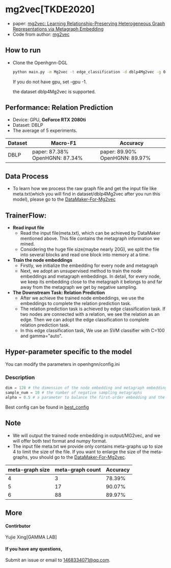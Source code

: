 # mg2vec[TKDE2020]

-   paper: [mg2vec: Learning Relationship-Preserving Heterogeneous Graph Representations via Metagraph Embedding](https://ieeexplore.ieee.org/document/9089251)
-   Code from author: [mg2vec](https://github.com/zwtywwq/mg2vec)

## How to run

- Clone the Openhgnn-DGL

  ```bash
  python main.py -m Mg2vec -t edge_classification -d dblp4Mg2vec -g 0
  ```

  If you do not have gpu, set -gpu -1.

  the dataset dblp4Mg2vec is supported.

## Performance: Relation Prediction

-   Device: GPU, **GeForce RTX 2080ti**
-   Dataset: DBLP
-   The average of 5 experiments.

| Dataset             | Macro-F1                           | Accuracy                            |
| ------------------- |------------------------------------|-------------------------------------|
| DBLP                | paper: 87.38%    OpenHGNN:  87.34% | paper:  89.90%    OpenHGNN:  89.97% |

## Data Process

-   To learn how we process the raw graph file and get the input file like meta.txt(which you will find in dataset/dblp4Mg2vec after you run this model), please go to the [DataMaker-For-Mg2vec](https://github.com/null-xyj/DataMaker-For-Mg2vec)

## TrainerFlow:

-   **Read input file**
    - Read the input file(meta.txt), which can be achieved by DataMaker mentioned above. This file contains the metagraph information we mined.
    - Considering the huge file size(maybe nearly 20G), we split the file into several blocks and read one block into memory at a time.
-   **Train the node embeddings**
    -   Firstly, we initialize the embedding for every node and metagraph
    -   Next, we adopt an unsupervised method to train the node embeddings and metagraph embeddings. In detail, for every node, we keep its embedding close to the metagraph it belongs to and far away from the metagraph we get by negative sampling.
-   **The Downstream Task: Relation Prediction**
    - After we achieve the trained node embeddings, we use the embeddings to complete the relation prediction task.
    - The relation prediction task is achieved by edge classification task. If two nodes are connected with a relation, we see the relation as an edge. Then we can adopt the edge classification to complete relation prediction task.
    - In this edge classification task, We use an SVM classifier with C=100 and gamma="auto". 

## Hyper-parameter specific to the model

You can modify the parameters in openhgnn/config.ini

### Description

```python
dim = 128 # the dimension of the node embedding and metagraph embedding 						
sample_num = 10 # the number of negative sampling metagraphs		 			   
alpha = 0.5 # a parameter to balance the first-order embedding and the second-order embedding
```

Best config can be found in [best_config](../../utils/best_config.py)

## Note
- We will output the trained node embedding in output/MG2vec, and we will offer both text format and numpy format.
- The input file meta.txt we provide only contains meta-graphs up to size 4 to limit the size of the file. If you want to enlarge the size of the meta-graphs, you should go to the [DataMaker-For-Mg2vec](https://github.com/null-xyj/DataMaker-For-Mg2vec).

| meta-graph size | meta-graph count | Accuracy |
|-----------------|------------------|----------|
| 4               | 3                | 78.39%   | 
| 5               | 17               | 90.07%   | 
| 6               | 88               | 89.97%   | 


## More

#### Contirbutor

Yujie Xing[GAMMA LAB]

#### If you have any questions,

Submit an issue or email to 1468334071@qq.com.


